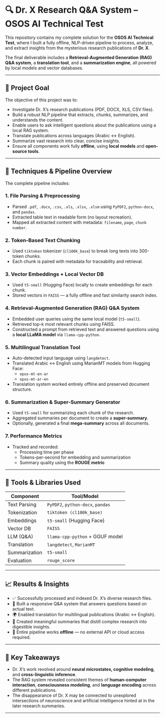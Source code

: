 
# 🔍 Dr. X Research Q&A System – OSOS AI Technical Test

This repository contains my complete solution for the **OSOS AI Technical Test**, where I built a fully offline, NLP-driven pipeline to process, analyze, and extract insights from the mysterious research publications of **Dr. X**.

The final deliverable includes a **Retrieval-Augmented Generation (RAG) Q&A system**, a **translation tool**, and a **summarization engine**, all powered by local models and vector databases.

---

## 🎯 Project Goal

The objective of this project was to:
- Investigate Dr. X’s research publications (PDF, DOCX, XLS, CSV files).
- Build a robust NLP pipeline that extracts, chunks, summarizes, and understands the content.
- Enable users to ask intelligent questions about the publications using a local RAG system.
- Translate publications across languages (Arabic ↔ English).
- Summarize vast research into clear, concise insights.
- Ensure all components work fully **offline**, using **local models** and **open-source tools**.

---

## 🧠 Techniques & Pipeline Overview

The complete pipeline includes:

### 1. **File Parsing & Preprocessing**
- Parsed `.pdf`, `.docx`, `.csv`, `.xls`, `.xlsx`, `.xlsm` using `PyPDF2`, `python-docx`, and `pandas`.
- Extracted table text in readable form (no layout recreation).
- Mapped all extracted content with metadata: `filename`, `page`, `chunk number`.

### 2. **Token-Based Text Chunking**
- Used `tiktoken` tokenizer (`cl100k_base`) to break long texts into 300-token chunks.
- Each chunk is paired with metadata for traceability and retrieval.

### 3. **Vector Embeddings + Local Vector DB**
- Used `t5-small` (Hugging Face) locally to create embeddings for each chunk.
- Stored vectors in `FAISS` — a fully offline and fast similarity search index.

### 4. **Retrieval-Augmented Generation (RAG) Q&A System**
- Embedded user queries using the same local model (`t5-small`).
- Retrieved top-k most relevant chunks using FAISS.
- Constructed a prompt from retrieved text and answered questions using a **local LLaMA model** via `llama-cpp-python`.

### 5. **Multilingual Translation Tool**
- Auto-detected input language using `langdetect`.
- Translated Arabic ↔ English using MarianMT models from Hugging Face:
  - `opus-mt-en-ar`
  - `opus-mt-ar-en`
- Translation system worked entirely offline and preserved document structure.

### 6. **Summarization & Super-Summary Generator**
- Used `t5-small` for summarizing each chunk of the research.
- Aggregated summaries per document to create a **super-summary**.
- Optionally, generated a final **mega-summary** across all documents.

### 7. **Performance Metrics**
- Tracked and recorded:
  - Processing time per phase
  - Tokens-per-second for embedding and summarization
  - Summary quality using the **ROUGE metric**

---

## 🧪 Tools & Libraries Used

| Component       | Tool/Model                              |
|------------------|------------------------------------------|
| Text Parsing     | `PyPDF2`, `python-docx`, `pandas`        |
| Tokenization     | `tiktoken (cl100k_base)`                |
| Embeddings       | `t5-small` (Hugging Face)               |
| Vector DB        | `FAISS`                                 |
| LLM (Q&A)        | `llama-cpp-python` + GGUF model         |
| Translation      | `langdetect`, `MarianMT`                |
| Summarization    | `t5-small`                              |
| Evaluation       | `rouge_score`                           |

---

## 📈 Results & Insights

- ✅ Successfully processed and indexed Dr. X’s diverse research files.
- 🤖 Built a responsive Q&A system that answers questions based on actual text.
- 🌍 Enabled translation for multilingual publications (Arabic ↔ English).
- 📝 Created meaningful summaries that distill complex research into digestible insights.
- 🔐 Entire pipeline works **offline** — no external API or cloud access required.

---

## 🧠 Key Takeaways

- Dr. X’s work revolved around **neural microstates, cognitive modeling**, and **cross-linguistic inference**.
- The RAG system revealed consistent themes of **human-computer interaction**, **consciousness modeling**, and **language encoding** across different publications.
- The disappearance of Dr. X may be connected to unexplored intersections of neuroscience and artificial intelligence hinted at in the later research summaries.

---


